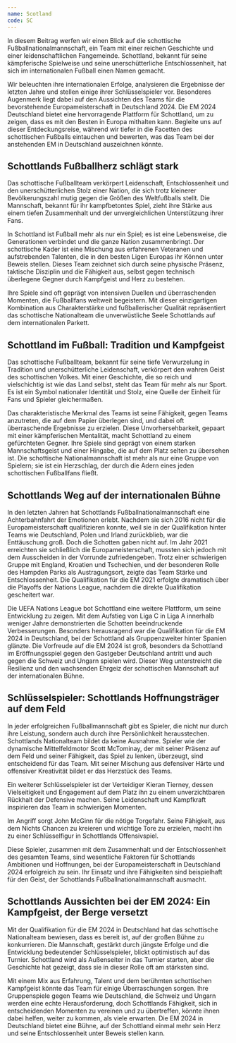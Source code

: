 ```yaml
---
name: Scotland
code: SC
---
```


In diesem Beitrag werfen wir einen Blick auf die schottische Fußballnationalmannschaft, ein Team mit einer reichen Geschichte und einer leidenschaftlichen Fangemeinde. Schottland, bekannt für seine kämpferische Spielweise und seine unerschütterliche Entschlossenheit, hat sich im internationalen Fußball einen Namen gemacht. 

Wir beleuchten ihre internationalen Erfolge, analysieren die Ergebnisse der letzten Jahre und stellen einige ihrer Schlüsselspieler vor. Besonderes Augenmerk liegt dabei auf den Aussichten des Teams für die bevorstehende Europameisterschaft in Deutschland 2024. Die EM 2024 Deutschland bietet eine hervorragende Plattform für Schottland, um zu zeigen, dass es mit den Besten in Europa mithalten kann. Begleite uns auf dieser Entdeckungsreise, während wir tiefer in die Facetten des schottischen Fußballs eintauchen und bewerten, was das Team bei der anstehenden EM in Deutschland auszeichnen könnte.


## Schottlands Fußballherz schlägt stark

Das schottische Fußballteam verkörpert Leidenschaft, Entschlossenheit und den unerschütterlichen Stolz einer Nation, die sich trotz kleinerer Bevölkerungszahl mutig gegen die Größen des Weltfußballs stellt. Die Mannschaft, bekannt für ihr kampfbetontes Spiel, zieht ihre Stärke aus einem tiefen Zusammenhalt und der unvergleichlichen Unterstützung ihrer Fans. 

In Schottland ist Fußball mehr als nur ein Spiel; es ist eine Lebensweise, die Generationen verbindet und die ganze Nation zusammenbringt. Der schottische Kader ist eine Mischung aus erfahrenen Veteranen und aufstrebenden Talenten, die in den besten Ligen Europas ihr Können unter Beweis stellen. Dieses Team zeichnet sich durch seine physische Präsenz, taktische Disziplin und die Fähigkeit aus, selbst gegen technisch überlegene Gegner durch Kampfgeist und Herz zu bestehen. 

Ihre Spiele sind oft geprägt von intensiven Duellen und überraschenden Momenten, die Fußballfans weltweit begeistern. Mit dieser einzigartigen Kombination aus Charakterstärke und fußballerischer Qualität repräsentiert das schottische Nationalteam die unverwüstliche Seele Schottlands auf dem internationalen Parkett.


## Schottland im Fußball: Tradition und Kampfgeist

Das schottische Fußballteam, bekannt für seine tiefe Verwurzelung in Tradition und unerschütterliche Leidenschaft, verkörpert den wahren Geist des schottischen Volkes. Mit einer Geschichte, die so reich und vielschichtig ist wie das Land selbst, steht das Team für mehr als nur Sport. Es ist ein Symbol nationaler Identität und Stolz, eine Quelle der Einheit für Fans und Spieler gleichermaßen. 

Das charakteristische Merkmal des Teams ist seine Fähigkeit, gegen Teams anzutreten, die auf dem Papier überlegen sind, und dabei oft überraschende Ergebnisse zu erzielen. Diese Unvorhersehbarkeit, gepaart mit einer kämpferischen Mentalität, macht Schottland zu einem gefürchteten Gegner. Ihre Spiele sind geprägt von einem starken Mannschaftsgeist und einer Hingabe, die auf dem Platz selten zu übersehen ist. Die schottische Nationalmannschaft ist mehr als nur eine Gruppe von Spielern; sie ist ein Herzschlag, der durch die Adern eines jeden schottischen Fußballfans fließt.


## Schottlands Weg auf der internationalen Bühne

In den letzten Jahren hat Schottlands Fußballnationalmannschaft eine Achterbahnfahrt der Emotionen erlebt. Nachdem sie sich 2016 nicht für die Europameisterschaft qualifizieren konnte, weil sie in der Qualifikation hinter Teams wie Deutschland, Polen und Irland zurückblieb, war die Enttäuschung groß. Doch die Schotten gaben nicht auf. Im Jahr 2021 erreichten sie schließlich die Europameisterschaft, mussten sich jedoch mit dem Ausscheiden in der Vorrunde zufriedengeben. Trotz einer schwierigen Gruppe mit England, Kroatien und Tschechien, und der besonderen Rolle des Hampden Parks als Austragungsort, zeigte das Team Stärke und Entschlossenheit. Die Qualifikation für die EM 2021 erfolgte dramatisch über die Playoffs der Nations League, nachdem die direkte Qualifikation gescheitert war.

Die UEFA Nations League bot Schottland eine weitere Plattform, um seine Entwicklung zu zeigen. Mit dem Aufstieg von Liga C in Liga A innerhalb weniger Jahre demonstrierten die Schotten beeindruckende Verbesserungen. Besonders herausragend war die Qualifikation für die EM 2024 in Deutschland, bei der Schottland als Gruppenzweiter hinter Spanien glänzte. Die Vorfreude auf die EM 2024 ist groß, besonders da Schottland im Eröffnungsspiel gegen den Gastgeber Deutschland antritt und auch gegen die Schweiz und Ungarn spielen wird. Dieser Weg unterstreicht die Resilienz und den wachsenden Ehrgeiz der schottischen Mannschaft auf der internationalen Bühne.


## Schlüsselspieler: Schottlands Hoffnungsträger auf dem Feld

In jeder erfolgreichen Fußballmannschaft gibt es Spieler, die nicht nur durch ihre Leistung, sondern auch durch ihre Persönlichkeit herausstechen. Schottlands Nationalteam bildet da keine Ausnahme. Spieler wie der dynamische Mittelfeldmotor Scott McTominay, der mit seiner Präsenz auf dem Feld und seiner Fähigkeit, das Spiel zu lenken, überzeugt, sind entscheidend für das Team. Mit seiner Mischung aus defensiver Härte und offensiver Kreativität bildet er das Herzstück des Teams.

Ein weiterer Schlüsselspieler ist der Verteidiger Kieran Tierney, dessen Vielseitigkeit und Engagement auf dem Platz ihn zu einem unverzichtbaren Rückhalt der Defensive machen. Seine Leidenschaft und Kampfkraft inspirieren das Team in schwierigen Momenten.

Im Angriff sorgt John McGinn für die nötige Torgefahr. Seine Fähigkeit, aus dem Nichts Chancen zu kreieren und wichtige Tore zu erzielen, macht ihn zu einer Schlüsselfigur in Schottlands Offensivspiel.

Diese Spieler, zusammen mit dem Zusammenhalt und der Entschlossenheit des gesamten Teams, sind wesentliche Faktoren für Schottlands Ambitionen und Hoffnungen, bei der Europameisterschaft in Deutschland 2024 erfolgreich zu sein. Ihr Einsatz und ihre Fähigkeiten sind beispielhaft für den Geist, der Schottlands Fußballnationalmannschaft ausmacht.


## Schottlands Aussichten bei der EM 2024: Ein Kampfgeist, der Berge versetzt

Mit der Qualifikation für die EM 2024 in Deutschland hat das schottische Nationalteam bewiesen, dass es bereit ist, auf der großen Bühne zu konkurrieren. Die Mannschaft, gestärkt durch jüngste Erfolge und die Entwicklung bedeutender Schlüsselspieler, blickt optimistisch auf das Turnier. Schottland wird als Außenseiter in das Turnier starten, aber die Geschichte hat gezeigt, dass sie in dieser Rolle oft am stärksten sind. 

Mit einem Mix aus Erfahrung, Talent und dem berühmten schottischen Kampfgeist könnte das Team für einige Überraschungen sorgen. Ihre Gruppenspiele gegen Teams wie Deutschland, die Schweiz und Ungarn werden eine echte Herausforderung, doch Schottlands Fähigkeit, sich in entscheidenden Momenten zu vereinen und zu übertreffen, könnte ihnen dabei helfen, weiter zu kommen, als viele erwarten. Die EM 2024 in Deutschland bietet eine Bühne, auf der Schottland einmal mehr sein Herz und seine Entschlossenheit unter Beweis stellen kann.
